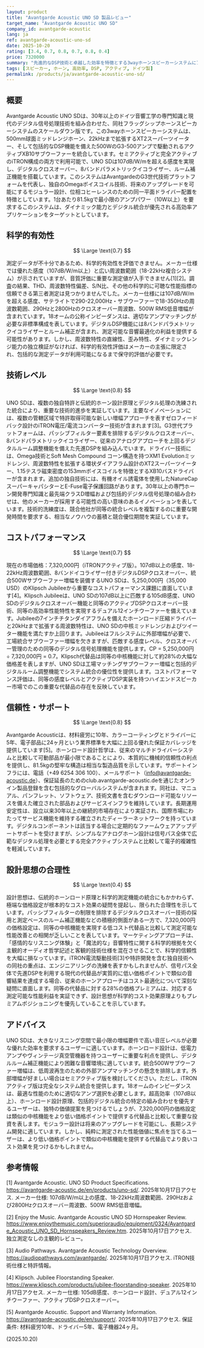 ```yaml
---
layout: product
title: "Avantgarde Acoustic UNO SD 製品レビュー"
target_name: "Avantgarde Acoustic UNO SD"
company_id: avantgarde-acoustic
lang: ja
ref: avantgarde-acoustic-uno-sd
date: 2025-10-20
rating: [3.4, 0.7, 0.8, 0.7, 0.8, 0.4]
price: 7320000
summary: "先進的なDSP技術と卓越した効率を特徴とする3wayホーンスピーカーシステムにアクティブサブウーファーを搭載。科学的検証のための独立測定データが不足している点で制限がある"
tags: [スピーカー, ホーン, 高効率, DSP, アクティブ, ドイツ製]
permalink: /products/ja/avantgarde-acoustic-uno-sd/
---
```


## 概要

Avantgarde Acoustic UNO SDは、30年以上のドイツ音響工学の専門知識と現代のデジタル信号処理技術を組み合わせた、同社フラッグシップホーンスピーカーシステムのスケールダウン版です。この3wayホーンスピーカーシステムは、500mm球面ミッドレンジホーン、22kHzまで拡張するXT2スーパーツイーター、そして包括的なDSP機能を備えた500WのG3-500アンプで駆動されるアクティブXB10サブウーファーを統合しています。セミアクティブと完全アクティブのiTRON構成の両方で利用可能で、UNO SDは107dB/W/mを超える感度を実現し、デジタルクロスオーバー、8バンドパラメトリックイコライザー、ルーム補正機能を搭載しています。このシステムはAvantgardeのG3世代技術プラットフォームを代表し、独自のOmegaボイスコイル技術、将来のアップグレードを可能にするモジュラー設計、位相コヒーレンスのための同一平面ドライバー配置を特徴としています。1台あたり81.5kgで最小限のアンプパワー（10W以上）を要求するこのシステムは、ダイナミック能力とデジタル統合が優先される高効率アプリケーションをターゲットとしています。

## 科学的有効性

$$ \Large \text{0.7} $$

測定データが不十分であるため、科学的有効性を評価できません。メーカー仕様では優れた感度（107dB/W/m以上）と広い周波数範囲（18-22kHz複合システム）が示されていますが、音質評価に重要な測定値が入手できません[1][2]。調査の結果、THD、周波数特性偏差、S/N比、その他の科学的に可聴な性能指標の信頼できる第三者測定は見つかりませんでした。メーカー仕様には107dB/W/mを超える感度、サテライトで290-22,000Hz・サブウーファーで18-350Hzの周波数範囲、290Hzと2800Hzのクロスオーバー周波数、500W RMS低音増幅が含まれています。18オームの公称インピーダンスは、適切なアンプマッチングが必要な非標準構成を表しています。デジタルDSP機能には8バンドパラメトリックイコライザーとルーム補正が含まれ、測定可能な音響最適化の利益を提供する可能性があります。しかし、周波数特性の直線性、歪み特性、ダイナミックレンジ能力の独立検証がなければ、科学的有効性評価はメーカーの主張に限定され、包括的な測定データが利用可能になるまで保守的評価が必要です。

## 技術レベル

$$ \Large \text{0.8} $$

UNO SDは、複数の独自特許と伝統的ホーン設計原理とデジタル処理の洗練された統合により、重要な技術的進歩を実証しています。主要なイノベーションには、複数の管轄区域で特許取得可能な新しい増幅アプローチを表すゼロフィードバック設計のiTRON電圧/電流コンバーター技術が含まれます[3]。G3世代プラットフォームは、パッシブフィルター要素を排除するデジタルクロスオーバー、8バンドパラメトリックイコライザー、従来のアナログアプローチを上回るデジタルルーム調整機能を備えた先進DSPを組み込んでいます。ドライバー技術には、Omega技術とSoft Mesh Compound コーン構造を持つXM1 Evolutionミッドレンジ、周波数特性を拡張する環状ダイアフラム設計のXT2スーパーツイーター、1.15テスラ磁束密度の153mmボイスコイルを特徴とするXB10バスドライバーが含まれます。追加の独自技術には、有機オイル誘電体を使用したNatureCap スーパーキャパシターとE-Fuse電子保護回路があります。30年以上の専門ホーン開発専門知識と最先端クラスD増幅および包括的デジタル信号処理の組み合わせは、他のメーカーが採用する可能性の高い意味のあるイノベーションを表しています。技術的洗練度は、競合他社が同等の統合レベルを複製するのに重要な開発時間を要求する、相当なノウハウの蓄積と競合優位期間を実証しています。

## コストパフォーマンス

$$ \Large \text{0.7} $$

現在の市場価格：7,320,000円（iTRONアクティブ版）。107dB以上の感度、18-22kHz周波数範囲、8バンドイコライザー付きデジタルDSPクロスオーバー、統合500Wサブウーファー増幅を装備するUNO SDは、5,250,000円（35,000 USD）のKlipsch Jubileeから重要なコストパフォーマンス課題に直面しています[4]。Klipsch Jubileeは、UNO SDの107dB以上に匹敵する105dB感度、UNO SDのデジタルクロスオーバー機能と同等のアクティブDSPクロスオーバー技術、同等の高効率性能特性を実現するデュアル12インチウーファーを備えています。Jubileeの7インチチタンダイアフラムを備えたホーンロード圧縮ドライバーと20kHzまで拡張する周波数特性は、UNO SDの中核ミッドレンジおよびツイーター機能を満たすか上回ります。Jubileeはフルシステムに外部増幅が必要で、工場統合サブウーファー増幅を欠きますが、匹敵する感度レベル、クロスオーバー管理のための同等のデジタル信号処理機能を提供します。CP = 5,250,000円 ÷ 7,320,000円 = 0.7。Klipsch代替品は同等の中核機能に対して約28%の大幅な価格差を表しますが、UNO SDは工場マッチングサブウーファー増幅と包括的デジタルルーム調整機能でシステム統合の優位性を提供します。コストパフォーマンス評価は、同等の感度レベルとアクティブDSP実装を持つハイエンドスピーカー市場でのこの重要な代替品の存在を反映しています。

## 信頼性・サポート

$$ \Large \text{0.8} $$

Avantgarde Acousticは、材料疲労に10年、カラーコーティングとドライバーに5年、電子部品に24ヶ月という業界標準を大幅に上回る優れた保証カバレッジを提供しています[5]。ホーンロード設計哲学は、従来のマルチドライバーシステムと比較して可動部品が最小限であることにより、本質的に機械的信頼性の利点を提供し、81.5kgの堅牢な構造は相当な製造品質を示しています。サポートインフラには、電話（+49 6254 306 100）、メールサポート（info@avantgarde-acoustic.de）、保証延長のためのclub.avantgarde-acoustic.deを通じたオンライン製品登録を含む包括的なグローバルシステムが含まれます。同社は、マニュアル、パンフレット、ソフトウェア、技術文書を含むダウンロード可能なリソースを備えた確立された部品およびサービスインフラを維持しています。長期運用安定性は、設立以来30年以上の継続的市場存在により実証され、国際市場にわたってサービス機能を維持する確立されたディーラーネットワークを持っています。デジタルコンポーネントは該当する場合に定期的なファームウェアアップデートサポートを受けますが、シンプルなアナログホーン設計は信号パス全体で広範なデジタル処理を必要とする完全アクティブシステムと比較して電子的複雑性を軽減しています。

## 設計思想の合理性

$$ \Large \text{0.4} $$

設計思想は、伝統的ホーンロード原理と科学的測定機能の統合にもかかわらず、極端な価格設定が根本的なコスト効果の疑問を提起し、限られた合理性を示しています。パッシブフィルターの制限を排除するデジタルクロスオーバー技術の採用と測定ベースのルーム補正機能などの積極的側面がある一方で、7,320,000円の価格設定は、同等の中核機能を実現する低コスト代替品と比較して測定可能な性能改善との相関が乏しいことを表しています。マーケティングアプローチは、「感情的なリスニング体験」と「魔法的な」音響特性に関する科学的根拠を欠く主観的オーディオ哲学記述と客観的技術仕様を混在させることで、科学的信頼性を大幅に損なっています。iTRON電流駆動技術[3]や特許開発を含む独自技術への同社の重点は、エンジニアリングの洗練を表すかもしれませんが、信号パス全体で先進DSPを利用する現代の代替品が実質的に低い価格ポイントで類似の音響結果を達成する場合、従来のホーンアプローチはコスト最適化について深刻な疑問に直面します。同等の代替品に対する28%の価格プレミアムは、対応する測定可能な性能利益を実証できず、設計思想が科学的コスト効果原理よりもプレミアムポジショニングを優先していることを示しています。

## アドバイス

UNO SDは、大きなリスニング空間で最小限の増幅要件で高い音圧レベルが必要な優れた効率を要求するユーザーに適しています。ホーンロード設計は、低電力アンプやヴィンテージ真空管機器を持つユーザーに重要な利点を提供し、デジタルルーム補正機能により困難な音響環境に適しています。統合500Wサブウーファー増幅は、低周波再生のための外部アンプマッチングの懸念を排除します。外部増幅が好ましい場合はセミアクティブ版を検討してください。ただし、iTRONアクティブ版は完全なシステム統合を提供します。18オームのインピーダンスは、最適な性能のために適切なアンプ選択を必要とします。超高効率（107dB以上）、ホーンロード設計原理、包括的デジタル統合の特定の組み合わせを優先するユーザーは、独特の価値提案を見つけるでしょうが、7,320,000円の価格設定は類似の中核機能をより低い価格ポイントで提供する代替品と比較して重要な投資を表します。モジュラー設計は将来のアップグレードを可能にし、長期システム開発に適しています。しかし、純粋に測定された性能価値に焦点を当てるユーザーは、より低い価格ポイントで類似の中核機能を提供する代替品でより良いコスト効果を見つけるかもしれません。

## 参考情報

[1] Avantgarde Acoustic. UNO SD Product Specifications. https://avantgarde-acoustic.de/en/products/uno-sd/. 2025年10月17日アクセス. メーカー仕様: 107dB/W/m以上の感度、18-22kHz周波数範囲、290Hzおよび2800Hzクロスオーバー周波数、500W RMS低音増幅。

[2] Enjoy the Music. Avantgarde Acoustic UNO SD Hornspeaker Review. https://www.enjoythemusic.com/superioraudio/equipment/0324/Avantgarde_Acoustic_UNO_SD_Hornspeakers_Review.htm. 2025年10月17日アクセス. 独立測定なしの主観的レビュー。

[3] Audio Pathways. Avantgarde Acoustic Technology Overview. https://audiopathways.com/avantgarde/. 2025年10月17日アクセス. iTRON技術仕様と特許情報。

[4] Klipsch. Jubilee Floorstanding Speaker. https://www.klipsch.com/products/jubilee-floorstanding-speaker. 2025年10月17日アクセス. メーカー仕様: 105dB感度、ホーンロード設計、デュアル12インチウーファー、アクティブDSPクロスオーバー。

[5] Avantgarde Acoustic. Support and Warranty Information. https://avantgarde-acoustic.de/en/support/. 2025年10月17日アクセス. 保証条件: 材料疲労10年、ドライバー5年、電子機器24ヶ月。

(2025.10.20)
